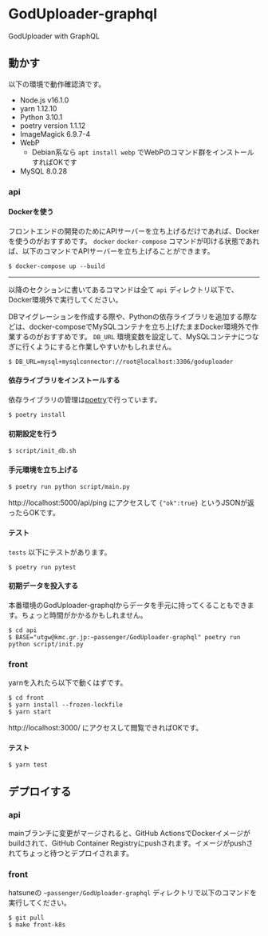 # GodUploader-graphql
GodUploader with GraphQL

## 動かす

以下の環境で動作確認済です。

- Node.js v16.1.0
- yarn 1.12.10
- Python 3.10.1
- poetry version 1.1.12
- ImageMagick 6.9.7-4
- WebP
  - Debian系なら `apt install webp` でWebPのコマンド群をインストールすればOKです
- MySQL 8.0.28

### api

#### Dockerを使う

フロントエンドの開発のためにAPIサーバーを立ち上げるだけであれば、Dockerを使うのがおすすめです。
`docker` `docker-compose` コマンドが叩ける状態であれば、以下のコマンドでAPIサーバーを立ち上げることができます。

```
$ docker-compose up --build
```

-----

以降のセクションに書いてあるコマンドは全て `api` ディレクトリ以下で、Docker環境外で実行してください。

DBマイグレーションを作成する際や、Pythonの依存ライブラリを追加する際などは、docker-composeでMySQLコンテナを立ち上げたままDocker環境外で作業するのがおすすめです。
`DB_URL` 環境変数を設定して、MySQLコンテナにつなぎに行くようにすると作業しやすいかもしれません。

```
$ DB_URL=mysql+mysqlconnector://root@localhost:3306/goduploader
```

#### 依存ライブラリをインストールする

依存ライブラリの管理は[poetry](https://python-poetry.org/)で行っています。

```
$ poetry install
```

#### 初期設定を行う

```
$ script/init_db.sh
```

#### 手元環境を立ち上げる

```
$ poetry run python script/main.py
```

http://localhost:5000/api/ping にアクセスして `{"ok":true}` というJSONが返ったらOKです。

#### テスト

`tests` 以下にテストがあります。

```
$ poetry run pytest
```

#### 初期データを投入する

本番環境のGodUploader-graphqlからデータを手元に持ってくることもできます。ちょっと時間がかかるかもしれません。

```
$ cd api
$ BASE="utgw@kmc.gr.jp:~passenger/GodUploader-graphql" poetry run python script/init.py
```

### front

yarnを入れたら以下で動くはずです。

```
$ cd front
$ yarn install --frozen-lockfile
$ yarn start
```

http://localhost:3000/ にアクセスして閲覧できればOKです。

#### テスト

```
$ yarn test
```

## デプロイする

### api

mainブランチに変更がマージされると、GitHub ActionsでDockerイメージがbuildされて、GitHub Container Registryにpushされます。イメージがpushされてちょっと待つとデプロイされます。

### front

hatsuneの `~passenger/GodUploader-graphql` ディレクトリで以下のコマンドを実行してください。

```
$ git pull
$ make front-k8s
```
